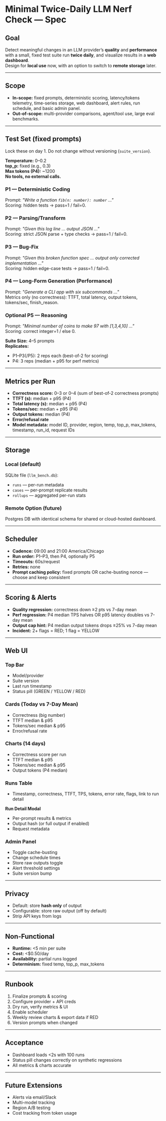 # Minimal Twice-Daily LLM Nerf Check — Spec

## Goal
Detect meaningful changes in an LLM provider’s **quality** and **performance** with a small, fixed test suite run **twice daily**, and visualize results in a **web dashboard**.  
Design for **local use** now, with an option to switch to **remote storage** later.

---

## Scope
- **In-scope:** fixed prompts, deterministic scoring, latency/tokens telemetry, time-series storage, web dashboard, alert rules, run schedule, and basic admin panel.
- **Out-of-scope:** multi-provider comparisons, agent/tool use, large eval benchmarks.

---

## Test Set (fixed prompts)
Lock these on day 1. Do not change without versioning (`suite_version`).

**Temperature:** 0–0.2  
**top_p:** fixed (e.g., 0.3)  
**Max tokens (P4):** ~1200  
**No tools, no external calls.**

### P1 — Deterministic Coding
Prompt: _"Write a function `fib(n: number): number` …"_  
Scoring: hidden tests → pass=1 / fail=0.

### P2 — Parsing/Transform
Prompt: _"Given this log line … output JSON …"_  
Scoring: strict JSON parse + type checks → pass=1 / fail=0.

### P3 — Bug-Fix
Prompt: _"Given this broken function spec … output only corrected implementation …"_  
Scoring: hidden edge-case tests → pass=1 / fail=0.

### P4 — Long-Form Generation (Performance)
Prompt: _"Generate a CLI app with six subcommands …"_  
Metrics only (no correctness): TTFT, total latency, output tokens, tokens/sec, finish_reason.

### Optional P5 — Reasoning
Prompt: _"Minimal number of coins to make 97 with [1,3,4,10] …"_  
Scoring: correct integer=1 / else 0.

**Suite Size:** 4–5 prompts  
**Replicates:**  
- P1–P3(/P5): 2 reps each (best-of-2 for scoring)  
- P4: 3 reps (median + p95 for perf metrics)

---

## Metrics per Run
- **Correctness score:** 0–3 or 0–4 (sum of best-of-2 correctness prompts)  
- **TTFT (s):** median + p95 (P4)  
- **Total latency (s):** median + p95 (P4)  
- **Tokens/sec:** median + p95 (P4)  
- **Output tokens:** median (P4)  
- **Error/refusal rate**  
- **Model metadata:** model ID, provider, region, temp, top_p, max_tokens, timestamp, run_id, request IDs

---

## Storage

### Local (default)
SQLite file (`llm_bench.db`):
- `runs` — per-run metadata  
- `cases` — per-prompt replicate results  
- `rollups` — aggregated per-run stats

### Remote Option (future)
Postgres DB with identical schema for shared or cloud-hosted dashboard.

---

## Scheduler
- **Cadence:** 09:00 and 21:00 America/Chicago
- **Run order:** P1–P3, then P4, optionally P5
- **Timeouts:** 60s/request
- **Retries:** none
- **Prompt caching policy:** fixed prompts OR cache-busting nonce — choose and keep consistent

---

## Scoring & Alerts
- **Quality regression:** correctness down ≥2 pts vs 7-day mean  
- **Perf regression:** P4 median TPS halves OR p95 latency doubles vs 7-day mean  
- **Output cap hint:** P4 median output tokens drops ≥25% vs 7-day mean  
- **Incident:** 2+ flags = RED; 1 flag = YELLOW

---

## Web UI

### Top Bar
- Model/provider  
- Suite version  
- Last run timestamp  
- Status pill (GREEN / YELLOW / RED)

### Cards (Today vs 7-Day Mean)
- Correctness (big number)  
- TTFT median & p95  
- Tokens/sec median & p95  
- Error/refusal rate

### Charts (14 days)
- Correctness score per run  
- TTFT median & p95  
- Tokens/sec median & p95  
- Output tokens (P4 median)

### Runs Table
- Timestamp, correctness, TTFT, TPS, tokens, error rate, flags, link to run detail

**Run Detail Modal**
- Per-prompt results & metrics  
- Output hash (or full output if enabled)  
- Request metadata

### Admin Panel
- Toggle cache-busting  
- Change schedule times  
- Store raw outputs toggle  
- Alert threshold settings  
- Suite version bump

---

## Privacy
- Default: store **hash only** of output  
- Configurable: store raw output (off by default)  
- Strip API keys from logs

---

## Non-Functional
- **Runtime:** <5 min per suite  
- **Cost:** <$0.50/day  
- **Availability:** partial runs logged  
- **Determinism:** fixed temp, top_p, max_tokens

---

## Runbook
1. Finalize prompts & scoring  
2. Configure provider + API creds  
3. Dry run, verify metrics & UI  
4. Enable scheduler  
5. Weekly review charts & export data if RED  
6. Version prompts when changed

---

## Acceptance
- Dashboard loads <2s with 100 runs  
- Status pill changes correctly on synthetic regressions  
- All metrics & charts accurate

---

## Future Extensions
- Alerts via email/Slack  
- Multi-model tracking  
- Region A/B testing  
- Cost tracking from token usage
